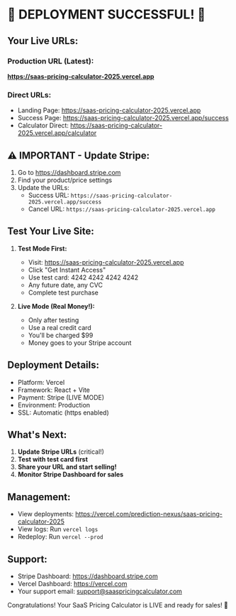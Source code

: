 # 🎉 DEPLOYMENT SUCCESSFUL! 🎉

## Your Live URLs:

### Production URL (Latest):
**https://saas-pricing-calculator-2025.vercel.app**

### Direct URLs:
- Landing Page: https://saas-pricing-calculator-2025.vercel.app
- Success Page: https://saas-pricing-calculator-2025.vercel.app/success
- Calculator Direct: https://saas-pricing-calculator-2025.vercel.app/calculator

## ⚠️ IMPORTANT - Update Stripe:

1. Go to https://dashboard.stripe.com
2. Find your product/price settings
3. Update the URLs:
   - Success URL: `https://saas-pricing-calculator-2025.vercel.app/success`
   - Cancel URL: `https://saas-pricing-calculator-2025.vercel.app`

## Test Your Live Site:

1. **Test Mode First:**
   - Visit: https://saas-pricing-calculator-2025.vercel.app
   - Click "Get Instant Access"
   - Use test card: 4242 4242 4242 4242
   - Any future date, any CVC
   - Complete test purchase

2. **Live Mode (Real Money!):**
   - Only after testing
   - Use a real credit card
   - You'll be charged $99
   - Money goes to your Stripe account

## Deployment Details:
- Platform: Vercel
- Framework: React + Vite
- Payment: Stripe (LIVE MODE)
- Environment: Production
- SSL: Automatic (https enabled)

## What's Next:

1. **Update Stripe URLs** (critical!)
2. **Test with test card first**
3. **Share your URL and start selling!**
4. **Monitor Stripe Dashboard for sales**

## Management:
- View deployments: https://vercel.com/prediction-nexus/saas-pricing-calculator-2025
- View logs: Run `vercel logs`
- Redeploy: Run `vercel --prod`

## Support:
- Stripe Dashboard: https://dashboard.stripe.com
- Vercel Dashboard: https://vercel.com
- Your support email: support@saaspricingcalculator.com

Congratulations! Your SaaS Pricing Calculator is LIVE and ready for sales! 🚀